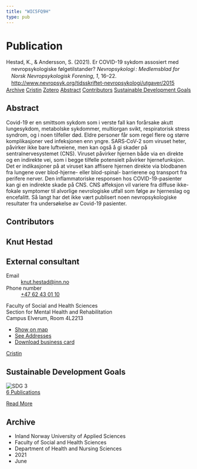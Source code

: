 ```yaml
---
title: "WIC5FQ9H"
type: pub
---
```

<h1>Publication</h1>
<article id="csl-bib-container-WIC5FQ9H" class="csl-bib-container">
  <div class="csl-bib-body" style="line-height: 1.35; padding-left: 1em; text-indent:-1em;">
  <div class="csl-entry">Hestad, K., &amp; Andersson, S. (2021). Er COVID-19 sykdom assosiert med nevropsykologiske f&#xF8;lgetilstander? <i>Nevropsykologi&#x202F;: Medlemsblad for Norsk Nevropsykologisk Forening</i>, <i>1</i>, 16&#x2013;22. <a href="http://www.nevropsyk.org/tidsskriftet-nevropsykologi/utgaver/2015">http://www.nevropsyk.org/tidsskriftet-nevropsykologi/utgaver/2015</a></div>
</div>
  <div class="csl-bib-buttons">
    <a href="#taxonomy-article-WIC5FQ9H" class="csl-bib-button">Archive</a>
    <a href="https://app.cristin.no/results/show.jsf?id=1912994" alt="Cristin URL" class="csl-bib-button">Cristin</a>
    <a href="http://zotero.org/groups/5402882/items/WIC5FQ9H" alt="Zotero URL" class="csl-bib-button">Zotero</a>
    <a href="#abstract-article-WIC5FQ9H" class="csl-bib-button">Abstract</a>
    <a href="#contributors-article-WIC5FQ9H" class="csl-bib-button">Contributors</a>
    <a href="#sdg-article-WIC5FQ9H" class="csl-bib-button">Sustainable Development Goals</a>
  </div>
  <div id="csl-bib-meta-container-WIC5FQ9H"></div>
</article>
<div id="csl-bib-meta-WIC5FQ9H" class="csl-bib-meta">
  <article id="abstract-article-WIC5FQ9H" class="abstract-article">
    <h1>Abstract</h1>
    Covid-19 er en smittsom sykdom som i verste fall kan forårsake akutt lungesykdom, metabolske sykdommer, multiorgan svikt, respiratorisk stress syndrom, og i noen tilfeller død. Eldre personer får som regel flere og større komplikasjoner ved infeksjonen enn yngre. SARS‐CoV‐2 som viruset heter, påvirker ikke bare luftveiene, men kan også å gi skader på sentralnervesystemet (CNS). Viruset påvirker hjernen både via en direkte og en indirekte vei, som i begge tilfelle potensielt påvirker hjernefunksjon. Det er indikasjoner på at viruset kan affisere hjernen direkte via blodbanen fra lungene over blod-hjerne- eller blod-spinal- barrierene og transport fra perifere nerver. Den inflammatoriske responsen hos COVID-19-pasienter kan gi en indirekte skade på CNS. CNS affeksjon vil variere fra diffuse ikke-fokale symptomer til alvorlige nevrologiske utfall som følge av hjerneslag og encefalitt. Så langt har det ikke vært publisert noen nevropsykologiske resultater fra undersøkelse av Covid-19 pasienter.
  </article>
  <article id="contributors-article-WIC5FQ9H" class="contributors-article">
    <h1>Contributors</h1>
    <div class="personas"> <div class="vrtx-hinn-person-card"> <div class="photo"> <i class="lar la-user-circle missing-person"></i> </div> <div class="info"> <hgroup><h1>Knut Hestad</h1> <h2>External consultant</h2> </hgroup><dl> <dt>Email</dt> <dd> <a href="mailto:knut.hestad@inn.no">knut.hestad@inn.no</a> </dd> <dt>Phone number</dt> <dd><a href="tel:+4762430110"> +47 62 43 01 10 </a></dd> </dl> <p> Faculty of Social and Health Sciences<br> Section for Mental Health and Rehabilitation<br> Campus Elverum, Room 4L2213 </p> <ul class="vrtx-hinn-links"> <li><a href="https://www.google.com/maps?q=60.88177,11.53669">Show on map</a></li> <li><a href="https://www.inn.no/english/find-an-employee/knut-hestad.html#vrtx-hinn-addresses">See Addresses</a></li> <li><a href="https://www.inn.no/english/find-an-employee/knut-hestad.html?vrtx=vcf">Download business card</a></li> </ul> </div> </div> <a href="https://app.cristin.no/persons/show.jsf?id=43557" alt="Cristin URL" class="personas-cristin">Cristin</a> </div>
  </article>
  <article id="sdg-article-WIC5FQ9H" class="sdg-article">
    <h1>Sustainable Development Goals</h1>
    <div class="sdg-container"><div id="sdg3" class="sdg"> <img src="{{< params subfolder >}}images/sdg/sdg03_en.png" class="image" alt="SDG 3"> <div class="sdg-overlay"> <a href="{{< params subfolder >}}en/archive/?sdg=3#archive" class="sdg-publication-count"><span>6</span> Publications</a> <p><a href="https://sdgs.un.org/goals/goal3" class="sdg-read-more">Read More</a></p> </div> </div></div>
  </article>
  <article id="taxonomy-article-WIC5FQ9H" class="taxonomy-article">
    <h1>Archive</h1>
    <ul>
      <li>Inland Norway University of Applied Sciences</li>
      <li>Faculty of Social and Health Sciences</li>
      <li>Department of Health and Nursing Sciences</li>
      <li>2021</li>
      <li>June</li>
    </ul>
  </article>
</div>
